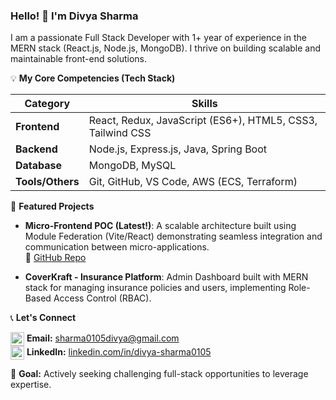 ### Hello! 👋 I'm Divya Sharma


I am a passionate Full Stack Developer with 1+ year of experience in the MERN stack (React.js, Node.js, MongoDB). I thrive on building scalable and maintainable front-end solutions.

💡 **My Core Competencies (Tech Stack)**

| Category | Skills |
|-----------|---------|
| **Frontend** | React, Redux, JavaScript (ES6+), HTML5, CSS3, Tailwind CSS |
| **Backend** | Node.js, Express.js, Java, Spring Boot |
| **Database** | MongoDB, MySQL |
| **Tools/Others** | Git, GitHub, VS Code, AWS (ECS, Terraform) |

🚀 **Featured Projects**

- **Micro-Frontend POC (Latest!)**: A scalable architecture built using Module Federation (Vite/React) demonstrating seamless integration and communication between micro-applications.  
  🔗 [GitHub Repo](https://github.com/Divyasharma2000/Bluebash-MFE-POC)

- **CoverKraft - Insurance Platform**: Admin Dashboard built with MERN stack for managing insurance policies and users, implementing Role-Based Access Control (RBAC).

📞 **Let's Connect**

<img src="https://cdn-icons-png.flaticon.com/512/732/732200.png" width="22" style="vertical-align:middle;"/> **Email:** [sharma0105divya@gmail.com](mailto:sharma0105divya@gmail.com)  
<img src="https://cdn-icons-png.flaticon.com/512/174/174857.png" width="22" style="vertical-align:middle;"/> **LinkedIn:** [linkedin.com/in/divya-sharma0105](https://www.linkedin.com/in/divya-sharma0105/)

🌟 **Goal:** Actively seeking challenging full-stack opportunities to leverage expertise.
